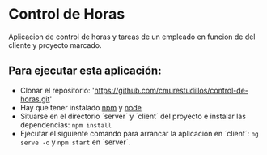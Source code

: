 <p align="center">
    <script type="text/javascript" src="https://cdnjs.buymeacoffee.com/1.0.0/button.prod.min.js" data-name="bmc-button" data-slug="cmur" data-color="#FFDD00" data-emoji=""     data-font="Cookie" data-text="Buy me a coffee" data-outline-color="#000000" data-font-color="#000000" data-coffee-color="#ffffff" ></script>
</p>

# Control de Horas
Aplicacion de control de horas y tareas de un empleado en funcion de del cliente y proyecto marcado.

## Para ejecutar esta aplicación:
* Clonar el repositorio: 'https://github.com/cmurestudillos/control-de-horas.git'
* Hay que tener instalado [npm](https://www.npmjs.com) y [node](https://nodejs.org/es/)
* Situarse en el directorio ´server´ y ´client´ del proyecto e instalar las dependencias: `npm install`
* Ejecutar el siguiente comando para arrancar la aplicación en ´client´: `ng serve -o` y `npm start` en ´server´.

